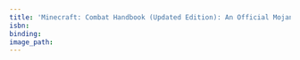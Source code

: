 ```yaml
---
title: 'Minecraft: Combat Handbook (Updated Edition): An Official Mojang Book'
isbn:
binding:
image_path:
---
```

